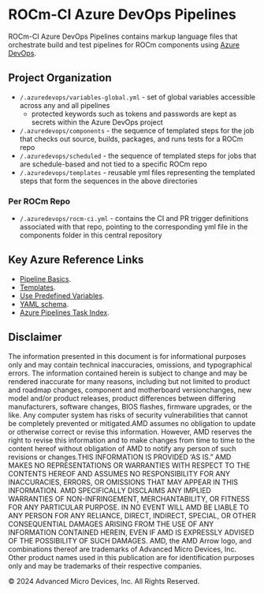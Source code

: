 # ROCm-CI Azure DevOps Pipelines

ROCm-CI Azure DevOps Pipelines contains markup language files that orchestrate build and test pipelines for ROCm components using [Azure DevOps](https://dev.azure.com/ROCm-CI/ROCm-CI/_build).

## Project Organization

- `/.azuredevops/variables-global.yml` - set of global variables accessible across any and all pipelines
  - protected keywords such as tokens and passwords are kept as secrets within the Azure DevOps project
- `/.azuredevops/components` - the sequence of templated steps for the job that checks out source, builds, packages, and runs tests for a ROCm repo
- `/.azuredevops/scheduled` - the sequence of templated steps for jobs that are schedule-based and not tied to a specific ROCm repo
- `/.azuredevops/templates` - reusable yml files representing the templated steps that form the sequences in the above directories

### Per ROCm Repo

- `/.azuredevops/rocm-ci.yml` - contains the CI and PR trigger definitions associated with that repo, pointing to the corresponding yml file in the components folder in this central repository

## Key Azure Reference Links

- [Pipeline Basics](https://learn.microsoft.com/en-us/azure/devops/pipelines/get-started/key-pipelines-concepts?view=azure-devops).
- [Templates](https://learn.microsoft.com/en-us/azure/devops/pipelines/process/templates?view=azure-devops&pivots=templates-includes).
- [Use Predefined Variables](https://learn.microsoft.com/en-us/azure/devops/pipelines/build/variables?view=azure-devops&tabs=yaml).
- [YAML schema](https://learn.microsoft.com/en-us/azure/devops/pipelines/yaml-schema/?view=azure-pipelines&viewFallbackFrom=azure-devops).
- [Azure Pipelines Task Index](https://learn.microsoft.com/en-us/azure/devops/pipelines/tasks/reference/?view=azure-pipelines).

## Disclaimer

The information presented in this document is for informational purposes only and may contain technical inaccuracies, omissions, and typographical errors. The information contained herein is subject to change and may be rendered inaccurate for many reasons, including but not limited to product and roadmap changes, component and motherboard versionchanges, new model and/or product releases, product differences between differing manufacturers, software changes, BIOS flashes, firmware upgrades, or the like. Any computer system has risks of security vulnerabilities that cannot be completely prevented or mitigated.AMD assumes no obligation to update or otherwise correct or revise this information. However, AMD reserves the right to revise this information and to make changes from time to time to the content hereof without obligation of AMD to notify any person of such revisions or changes.THIS INFORMATION IS PROVIDED ‘AS IS.” AMD MAKES NO REPRESENTATIONS OR WARRANTIES WITH RESPECT TO THE CONTENTS HEREOF AND ASSUMES NO RESPONSIBILITY FOR ANY INACCURACIES, ERRORS, OR OMISSIONS THAT MAY APPEAR IN THIS INFORMATION. AMD SPECIFICALLY DISCLAIMS ANY IMPLIED WARRANTIES OF NON-INFRINGEMENT, MERCHANTABILITY, OR FITNESS FOR ANY PARTICULAR PURPOSE. IN NO EVENT WILL AMD BE LIABLE TO ANY PERSON FOR ANY RELIANCE, DIRECT, INDIRECT, SPECIAL, OR OTHER CONSEQUENTIAL DAMAGES ARISING FROM THE USE OF ANY INFORMATION CONTAINED HEREIN, EVEN IF AMD IS EXPRESSLY ADVISED OF THE POSSIBILITY OF SUCH DAMAGES. AMD, the AMD Arrow logo, and combinations thereof are trademarks of Advanced Micro Devices, Inc. Other product names used in this publication are for identification purposes only and may be trademarks of their respective companies.

© 2024 Advanced Micro Devices, Inc. All Rights Reserved.
